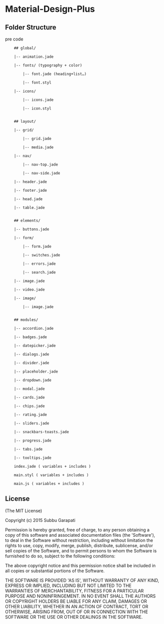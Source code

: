 # Material-Design-Plus

## Folder Structure 
pre
	code

		## global/

		|-- animation.jade

		|-- fonts/ (typography + color)

			|-- font.jade (heading+list…)

			|-- font.styl

		|-- icons/

			|-- icons.jade

			|-- icon.styl
		

		## layout/

		|-- grid/

			|-- grid.jade

			|-- media.jade

		|-- nav/

			|-- nav-top.jade

			|-- nav-side.jade

		|-- header.jade

		|-- footer.jade

		|-- head.jade

		|-- table.jade

		
		## elements/

		|-- buttons.jade

		|-- form/

			|-- form.jade

			|-- switches.jade

			|-- errors.jade

			|-- search.jade

		|-- image.jade

		|-- video.jade

		|-- image/

			|-- image.jade

		
		## modules/

		|-- accordion.jade

		|-- badges.jade

		|-- datepicker.jade

		|-- dialogs.jade

		|-- divider.jade

		|-- placeholder.jade

		|-- dropdown.jade

		|-- modal.jade

		|-- cards.jade

		|-- chips.jade

		|-- rating.jade

		|-- sliders.jade

		|-- snackbars-toasts.jade

		|-- progress.jade

		|-- tabs.jade

		|-- tooltips.jade

		index.jade ( variables + includes )

		main.styl ( variables + includes )

		main.js ( variables + includes )



## License 
(The MIT License)

Copyright (c) 2015 Subbu Garapati

Permission is hereby granted, free of charge, to any person obtaining
a copy of this software and associated documentation files (the
'Software'), to deal in the Software without restriction, including
without limitation the rights to use, copy, modify, merge, publish,
distribute, sublicense, and/or sell copies of the Software, and to
permit persons to whom the Software is furnished to do so, subject to
the following conditions:

The above copyright notice and this permission notice shall be
included in all copies or substantial portions of the Software.

THE SOFTWARE IS PROVIDED 'AS IS', WITHOUT WARRANTY OF ANY KIND,
EXPRESS OR IMPLIED, INCLUDING BUT NOT LIMITED TO THE WARRANTIES OF
MERCHANTABILITY, FITNESS FOR A PARTICULAR PURPOSE AND NONINFRINGEMENT.
IN NO EVENT SHALL THE AUTHORS OR COPYRIGHT HOLDERS BE LIABLE FOR ANY
CLAIM, DAMAGES OR OTHER LIABILITY, WHETHER IN AN ACTION OF CONTRACT,
TORT OR OTHERWISE, ARISING FROM, OUT OF OR IN CONNECTION WITH THE
SOFTWARE OR THE USE OR OTHER DEALINGS IN THE SOFTWARE.